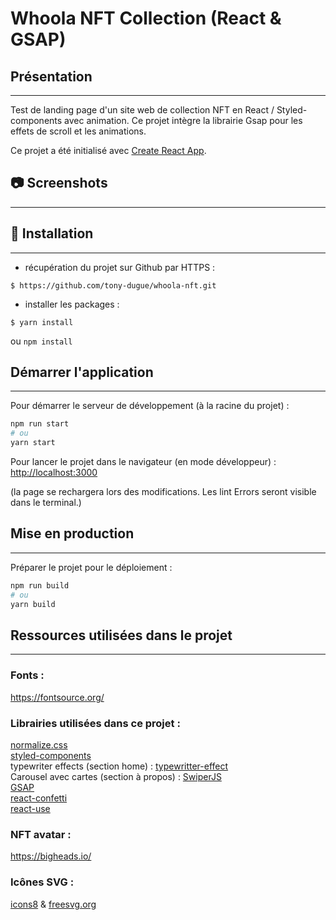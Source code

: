# Whoola NFT Collection (React & GSAP)

## Présentation
***

Test de landing page d'un site web de collection NFT en React / Styled-components avec animation. 
Ce projet intègre la librairie Gsap pour les effets de scroll et les animations.

Ce projet a été initialisé avec [Create React App](https://github.com/facebook/create-react-app).

## 📷 Screenshots
***


## 🚀 Installation
***

- récupération du projet sur Github par HTTPS :

```shell script
$ https://github.com/tony-dugue/whoola-nft.git
```

- installer les packages :
```shell script
$ yarn install
```
ou `npm install`

## Démarrer l'application
***

Pour démarrer le serveur de développement (à la racine du projet) :
```bash
npm run start
# ou
yarn start
```

Pour lancer le projet dans le navigateur (en mode développeur) :
[http://localhost:3000](http://localhost:3000)

(la page se rechargera lors des modifications.
Les lint Errors seront visible dans le terminal.)

## Mise en production
***

Préparer le projet pour le déploiement :

```bash
npm run build
# ou
yarn build
```

## Ressources utilisées dans le projet
***

### Fonts :
https://fontsource.org/ <br />

### Librairies utilisées dans ce projet :

[normalize.css](https://necolas.github.io/normalize.css/) <br />
[styled-components](https://styled-components.com/docs/advanced) <br />
typewriter effects (section home) : 
[typewritter-effect](https://www.npmjs.com/package/typewriter-effect) <br />
Carousel avec cartes (section à propos) : 
[SwiperJS](https://swiperjs.com/demos#effect-cards) <br />
[GSAP](https://greensock.com/gsap/) <br />
[react-confetti](https://www.npmjs.com/package/react-confetti) <br />
[react-use](https://www.npmjs.com/package/react-use) <br />

### NFT avatar :

https://bigheads.io/

### Icônes SVG :


[icons8](https://icons8.com/) & 
[freesvg.org](https://freesvg.org/) <br />
